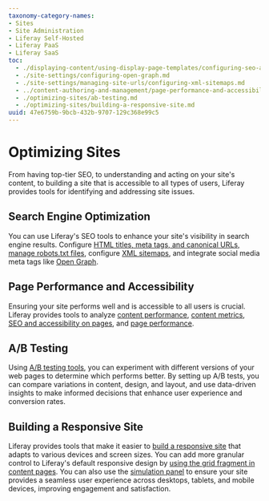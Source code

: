 ```yaml
---
taxonomy-category-names:
- Sites
- Site Administration
- Liferay Self-Hosted
- Liferay PaaS
- Liferay SaaS
toc:
  - ./displaying-content/using-display-page-templates/configuring-seo-and-open-graph.md
  - ./site-settings/configuring-open-graph.md
  - ./site-settings/managing-site-urls/configuring-xml-sitemaps.md
  - ../content-authoring-and-management/page-performance-and-accessibility.md
  - ./optimizing-sites/ab-testing.md
  - ./optimizing-sites/building-a-responsive-site.md
uuid: 47e6759b-9bcb-432b-9707-129c368e99c5
---
```


# Optimizing Sites

From having top-tier SEO, to understanding and acting on your site's content, to building a site that is accessible to all types of users, Liferay provides tools for identifying and addressing site issues.

## Search Engine Optimization

You can use Liferay's SEO tools to enhance your site's visibility in search engine results. Configure [HTML titles, meta tags, and canonical URLs, manage robots.txt files](./displaying-content/using-display-page-templates/configuring-seo-and-open-graph.md), configure [XML sitemaps](./site-settings/managing-site-urls/configuring-xml-sitemaps.md), and integrate social media meta tags like [Open Graph](./site-settings/configuring-open-graph.md).

## Page Performance and Accessibility

Ensuring your site performs well and is accessible to all users is crucial. Liferay provides tools to analyze [content performance](../content-authoring-and-management/page-performance-and-accessibility/about-the-content-performance-tool.md), [content metrics](../content-authoring-and-management/page-performance-and-accessibility/analyze-content-metrics-using-content-performance-tool.md), [SEO and accessibility on pages](../content-authoring-and-management/page-performance-and-accessibility/analyze-seo-and-accessibility-on-pages.md), and [page performance](../content-authoring-and-management/page-performance-and-accessibility/about-the-page-audit-tool.md).

## A/B Testing

Using [A/B testing tools](./optimizing-sites/ab-testing.md), you can experiment with different versions of your web pages to determine which performs better. By setting up A/B tests, you can compare variations in content, design, and layout, and use data-driven insights to make informed decisions that enhance user experience and conversion rates.

## Building a Responsive Site

Liferay provides tools that make it easier to [build a responsive site](./optimizing-sites/building-a-responsive-site.md) that adapts to various devices and screen sizes. You can add more granular control to Liferay's default responsive design by [using the grid fragment in content pages](./optimizing-sites/building-a-responsive-site/building-responsive-layouts-with-the-grid-fragment.md). You can also use the [simulation panel](./optimizing-sites/building-a-responsive-site/using-the-simulation-panel.md) to ensure your site provides a seamless user experience across desktops, tablets, and mobile devices, improving engagement and satisfaction.

